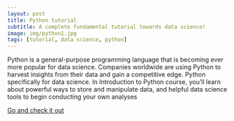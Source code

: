 ```yaml
---
layout: post
title: Python tutorial
subtitle: A complete fundamental tutorial towards data science!
image: img/python1.jpg
tags: [tutorial, data science, python]
---
```


Python is a general-purpose programming language that is becoming ever more popular for data science. Companies worldwide are using Python to harvest insights from their data and gain a competitive edge. 
Python specifically for data science. In Introduction to Python course, you’ll learn about powerful ways to store and manipulate data, and helpful data science tools to begin conducting your own analyses

[Go and check it out](https://github.com/Vinaykumargond/Python-Tutorial)

               
